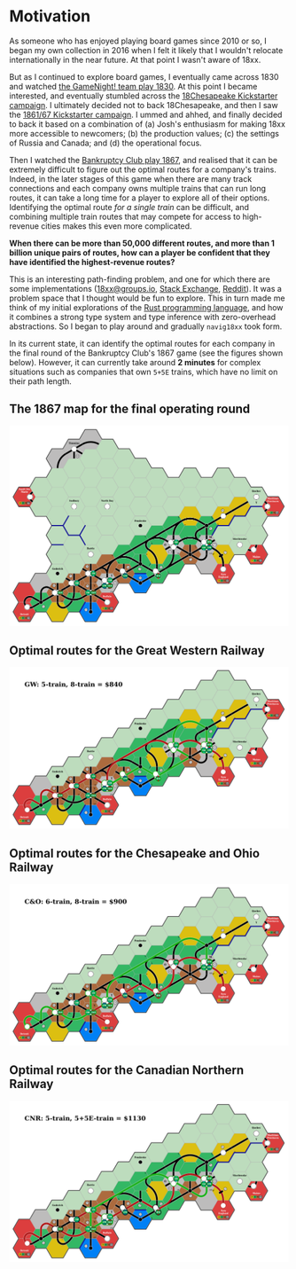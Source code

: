 # Motivation

As someone who has enjoyed playing board games since 2010 or so, I began my own collection in 2016 when I felt it likely that I wouldn't relocate internationally in the near future.
At that point I wasn't aware of 18xx.

But as I continued to explore board games, I eventually came across 1830 and watched [the GameNight! team play 1830](https://www.youtube.com/watch?v=uLTFo-xb7ts).
At this point I became interested, and eventually stumbled across the [18Chesapeake Kickstarter campaign](https://www.kickstarter.com/projects/all-aboardgames/18chesapeake/).
I ultimately decided not to back 18Chesapeake, and then I saw the [1861/67 Kickstarter campaign](https://www.kickstarter.com/projects/joshuastarr/1861-russia-1867-canada/).
I ummed and ahhed, and finally decided to back it based on a combination of (a) Josh's enthusiasm for making 18xx more accessible to newcomers; (b) the production values; (c) the settings of Russia and Canada; and (d) the operational focus.

Then I watched the [Bankruptcy Club play 1867](https://www.youtube.com/watch?v=vE0UNDA4qQQ), and realised that it can be extremely difficult to figure out the optimal routes for a company's trains.
Indeed, in the later stages of this game when there are many track connections and each company owns multiple trains that can run long routes, it can take a long time for a player to explore all of their options.
Identifying the optimal route *for a single train* can be difficult, and combining multiple train routes that may compete for access to high-revenue cities makes this even more complicated.

**When there can be more than 50,000 different routes, and more than 1 billion unique pairs of routes, how can a player be confident that they have identified the highest-revenue routes?**

This is an interesting path-finding problem, and one for which there are some implementations ([18xx@groups.io](https://groups.io/g/18xx/topic/anyone_know_if_anyone_has/74031683?p=,,,20,0,0,0::recentpostdate%2Fsticky,,,20,2,20,74031683), [Stack Exchange](https://boardgames.stackexchange.com/q/493), [Reddit](https://redd.it/9t32gw)).
It was a problem space that I thought would be fun to explore.
This in turn made me think of my initial explorations of the [Rust programming language](https://www.rust-lang.org/), and how it combines a strong type system and type inference with zero-overhead abstractions.
So I began to play around and gradually `navig18xx` took form.

In its current state, it can identify the optimal routes for each company in the final round of the Bankruptcy Club's 1867 game (see the figures shown below).
However, it can currently take around **2 minutes** for complex situations such as companies that own `5+5E` trains, which have no limit on their path length.

<!-- See https://spec.commonmark.org/0.29/#images -->

## The 1867 map for the final operating round

![Map state](1867_bc.png "The map")

## Optimal routes for the Great Western Railway

![](1867_bc_GW.png)

## Optimal routes for the Chesapeake and Ohio Railway

![](1867_bc_C&O.png)

## Optimal routes for the Canadian Northern Railway

![](1867_bc_CNR.png)
